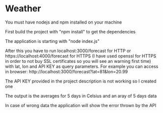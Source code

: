 # Weather
You must have nodejs and npm installed on your machine

First build the project with "npm install" to get the dependencies

The application is starting with "node index.js"

After this you have to run localhost:3000/forecast for HTTP or https://localhost:4000/forecast for HTTPS (I have used openssl for HTTPS in order to not buy SSL certificates so you will see an warning first time) with lat, lon and API KEY as query parameters.
For example you can access in browser: http://localhost:3000/forecast?lat=81&lon=20.99

The API KEY provided in the project description is not working so I created one

The output is the averages for 5 days in Celsius and an aray of 5 days data

In case of wrong data the application will show the error thrown by the API
